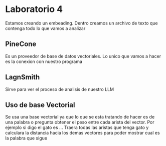 # Laboratorio 4

Estamos creando un embeading. 
Dentro creamos un archivo de texto que contenga todo lo que vamos a analizar

## PineCone 
Es un proveedor de base de datos vectoriales. Lo unico que vamos a hacer es la conexion con nuestro programa


## LagnSmith
Sirve para ver el proceso de analisis de nuestro LLM


## Uso de base Vectorial

Se usa una base vectorial ya que lo que se esta tratando de hacer es de una palabra o pregunta obtener el peso entre cada arista del vector. Por ejemplo si digo el gato es ... Traera todas las aristas que tenga gato y calculara la distancia hacia los demas vectores para poder mostrar cual es la palabra que sigue


